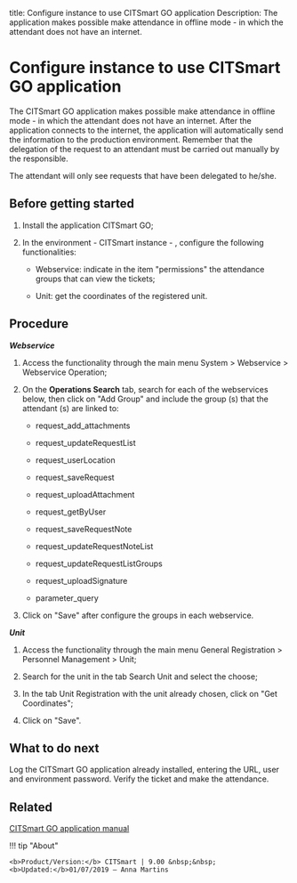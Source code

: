 title: Configure instance to use CITSmart GO application
Description: The application makes possible make attendance in offline mode - in which the attendant does not have an internet.
# Configure instance to use CITSmart GO application


The CITSmart GO application makes possible make attendance in offline mode - in
which the attendant does not have an internet. After the application connects to
the internet, the application will automatically send the information to the
production environment. Remember that the delegation of the request to an
attendant must be carried out manually by the responsible.

The attendant will only see requests that have been delegated to he/she.

Before getting started
--------------------------

1.  Install the application CITSmart GO;

2.  In the environment - CITSmart instance - , configure the following
    functionalities:

    * Webservice: indicate in the item "permissions" the attendance groups that
    can view the tickets;

    * Unit: get the coordinates of the registered unit.

Procedure
-------------

***Webservice***

1.  Access the functionality through the main menu System \> Webservice \>
    Webservice Operation;

2.  On the **Operations Search** tab, search for each of the webservices below,
    then click on "Add Group" and include the group (s) that the attendant (s)
    are linked to:

    * request_add_attachments

    * request_updateRequestList

    * request_userLocation

    * request_saveRequest

    * request_uploadAttachment

    * request_getByUser
    
    * request_saveRequestNote
    
    * request_updateRequestNoteList
    
    * request_updateRequestListGroups
    
    * request_uploadSignature
    
    * parameter_query

1.  Click on "Save" after configure the groups in each webservice.

***Unit***

1.  Access the functionality through the main menu General Registration \>
    Personnel Management \> Unit;

2.  Search for the unit in the tab Search Unit and select the choose;

3.  In the tab Unit Registration with the unit already chosen, click on "Get
    Coordinates";

4.  Click on "Save".

What to do next
-------------------

Log the CITSmart GO application already installed, entering the URL, user and
environment password. Verify the ticket and make the attendance.

Related
-------

[CITSmart GO application manual](/en-us/citsmart-platform-9/additional-features/mobile-and-field-service/apps/citsmart-field-service-manual.html)


!!! tip "About"

    <b>Product/Version:</b> CITSmart | 9.00 &nbsp;&nbsp;
    <b>Updated:</b>01/07/2019 – Anna Martins
